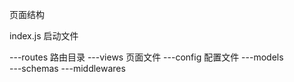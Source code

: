 页面结构

index.js 启动文件

---routes  路由目录
---views   页面文件
---config  配置文件
---models  
---schemas
---middlewares
